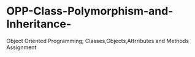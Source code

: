 # OPP-Class-Polymorphism-and-Inheritance-
Object Oriented Programming; Classes,Objects,Attrributes and Methods Assignment
